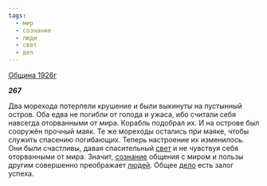 ```yaml
---
tags:
  - мир
  - сознание
  - люди
  - свет
  - дел
---
```

[Община 1926г](https://127.0.0.1:4002/agni/1926)

___267___

Два морехода потерпели крушение и были выкинуты на пустынный остров. Оба едва не погибли от голода и ужаса, ибо считали себя навсегда оторванными от мира. Корабль подобрал их. И на острове был сооружён прочный маяк. Те же мореходы остались при маяке, чтобы служить спасению погибающих. Теперь настроение их изменилось. Они были счастливы, давая спасительный [свет](../../../tags/#свет) и не чувствуя себя оторванными от мира. Значит, [сознание](../../../tags/#сознание) общения с миром и пользы другим совершенно преображает [людей](../../../tags/#люди). Общее [дело](../../../tags/#дел) есть залог успеха.   


